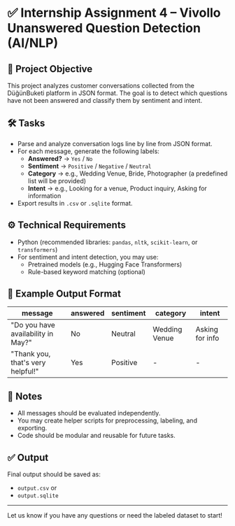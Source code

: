 # ✅ Internship Assignment 4 – Vivollo Unanswered Question Detection (AI/NLP)

## 🎯 Project Objective

This project analyzes customer conversations collected from the DüğünBuketi platform in JSON format. The goal is to detect which questions have not been answered and classify them by sentiment and intent.

## 🛠️ Tasks

- Parse and analyze conversation logs line by line from JSON format.
- For each message, generate the following labels:
  - **Answered?** → `Yes` / `No`
  - **Sentiment** → `Positive` / `Negative` / `Neutral`
  - **Category** → e.g., Wedding Venue, Bride, Photographer (a predefined list will be provided)
  - **Intent** → e.g., Looking for a venue, Product inquiry, Asking for information
- Export results in `.csv` or `.sqlite` format.

## ⚙️ Technical Requirements

- Python (recommended libraries: `pandas`, `nltk`, `scikit-learn`, or `transformers`)
- For sentiment and intent detection, you may use:
  - Pretrained models (e.g., Hugging Face Transformers)
  - Rule-based keyword matching (optional)

## 📂 Example Output Format

| message                          | answered | sentiment | category       | intent              |
|----------------------------------|----------|-----------|----------------|---------------------|
| "Do you have availability in May?" | No       | Neutral   | Wedding Venue  | Asking for info     |
| "Thank you, that's very helpful!" | Yes      | Positive  | -              | -                   |

## 📌 Notes

- All messages should be evaluated independently.
- You may create helper scripts for preprocessing, labeling, and exporting.
- Code should be modular and reusable for future tasks.

## ✅ Output

Final output should be saved as:

- `output.csv` or
- `output.sqlite`

---

Let us know if you have any questions or need the labeled dataset to start!
